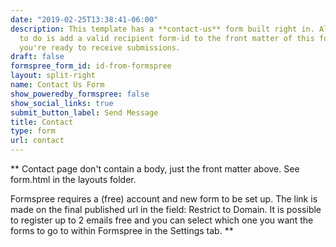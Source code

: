 ```yaml
---
date: "2019-02-25T13:38:41-06:00"
description: This template has a **contact-us** form built right in. All you need
  to do is add a valid recipient form-id to the front matter of this form page and
  you're ready to receive submissions.
draft: false
formspree_form_id: id-from-formspree
layout: split-right
name: Contact Us Form
show_poweredby_formspree: false
show_social_links: true
submit_button_label: Send Message
title: Contact
type: form
url: contact
---
```


** Contact page don't contain a body, just the front matter above.
See form.html in the layouts folder.

Formspree requires a (free) account and new form to be set up. The link is made on the final published url in the field: Restrict to Domain. It is possible to register up to 2 emails free and you can select which one you want the forms to go to within Formspree in the Settings tab.
**
